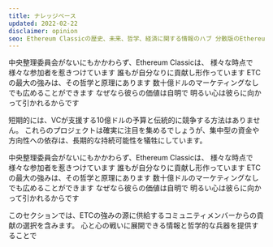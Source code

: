 ```yaml
---
title: ナレッジベース
updated: 2022-02-22
disclaimer: opinion
seo: Ethereum Classicの歴史、未来、哲学、経済に関する情報のハブ 分散版のEthereumの理由、方法と場所を記録しています。
---
```


中央整理委員会がないにもかかわらず、Ethereum Classicは、 様々な時点で様々な参加者を惹きつけています 誰もが自分なりに貢献し形作っています ETCの最大の強みは、その哲学と原理にあります 数十億ドルのマーケティングなしでも広めることができます なぜなら彼らの価値は自明で 明るい心は彼らに向かって引かれるからです

短期的には、VCが支援する10億ドルの予算と伝統的に競争する方法はありません。 これらのプロジェクトは確実に注目を集めるでしょうが、集中型の資金や方向性への依存は、長期的な持続可能性を犠牲にしています。

中央整理委員会がないにもかかわらず、Ethereum Classicは、 様々な時点で様々な参加者を惹きつけています 誰もが自分なりに貢献し形作っています ETCの最大の強みは、その哲学と原理にあります 数十億ドルのマーケティングなしでも広めることができます なぜなら彼らの価値は自明で 明るい心は彼らに向かって引かれるからです

このセクションでは、ETCの強みの源に供給するコミュニティメンバーからの貢献の選択を含みます。 心と心の戦いに展開できる情報と哲学的な兵器を提供することで
